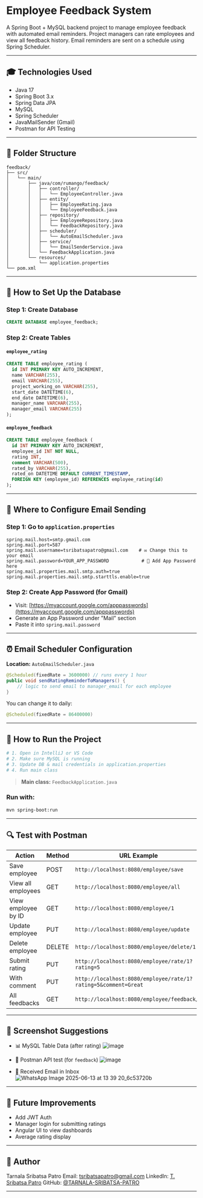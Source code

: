 # Employee Feedback System

A Spring Boot + MySQL backend project to manage employee feedback with automated email reminders. Project managers can rate employees and view all feedback history. Email reminders are sent on a schedule using Spring Scheduler.

---

## 🎓 Technologies Used

* Java 17
* Spring Boot 3.x
* Spring Data JPA
* MySQL
* Spring Scheduler
* JavaMailSender (Gmail)
* Postman for API Testing

---

## 📂 Folder Structure

```
feedback/
├── src/
│   └── main/
│       ├── java/com/rumango/feedback/
│       │   ├── controller/
│       │   │   └── EmployeeController.java
│       │   ├── entity/
│       │   │   ├── EmployeeRating.java
│       │   │   └── EmployeeFeedback.java
│       │   ├── repository/
│       │   │   ├── EmployeeRepository.java
│       │   │   └── FeedbackRepository.java
│       │   ├── scheduler/
│       │   │   └── AutoEmailScheduler.java
│       │   ├── service/
│       │   │   └── EmailSenderService.java
│       │   └── FeedbackApplication.java
│       └── resources/
│           └── application.properties
└── pom.xml
```

---

## 🔧 How to Set Up the Database

### Step 1: Create Database

```sql
CREATE DATABASE employee_feedback;
```

### Step 2: Create Tables

#### `employee_rating`

```sql
CREATE TABLE employee_rating (
  id INT PRIMARY KEY AUTO_INCREMENT,
  name VARCHAR(255),
  email VARCHAR(255),
  project_working_on VARCHAR(255),
  start_date DATETIME(6),
  end_date DATETIME(6),
  manager_name VARCHAR(255),
  manager_email VARCHAR(255)
);
```

#### `employee_feedback`

```sql
CREATE TABLE employee_feedback (
  id INT PRIMARY KEY AUTO_INCREMENT,
  employee_id INT NOT NULL,
  rating INT,
  comment VARCHAR(500),
  rated_by VARCHAR(255),
  rated_on DATETIME DEFAULT CURRENT_TIMESTAMP,
  FOREIGN KEY (employee_id) REFERENCES employee_rating(id)
);
```

---

## 🚫 Where to Configure Email Sending

### Step 1: Go to `application.properties`

```properties
spring.mail.host=smtp.gmail.com
spring.mail.port=587
spring.mail.username=tsribatsapatro@gmail.com    # ✉️ Change this to your email
spring.mail.password=YOUR_APP_PASSWORD            # 🔐 Add App Password here
spring.mail.properties.mail.smtp.auth=true
spring.mail.properties.mail.smtp.starttls.enable=true
```

### Step 2: Create App Password (for Gmail)

* Visit: [https://myaccount.google.com/apppasswords](https://myaccount.google.com/apppasswords)
* Generate an App Password under "Mail" section
* Paste it into `spring.mail.password`

---

## ⏰ Email Scheduler Configuration

**Location:** `AutoEmailScheduler.java`

```java
@Scheduled(fixedRate = 3600000) // runs every 1 hour
public void sendRatingReminderToManagers() {
    // logic to send email to manager_email for each employee
}
```

You can change it to daily:

```java
@Scheduled(fixedRate = 86400000)
```

---

## 🚀 How to Run the Project

```bash
# 1. Open in IntelliJ or VS Code
# 2. Make sure MySQL is running
# 3. Update DB & mail credentials in application.properties
# 4. Run main class
```

> **Main class:** `FeedbackApplication.java`

### Run with:

```bash
mvn spring-boot:run
```

---

## 🔍 Test with Postman

| Action              | Method | URL Example                                                    |
| ------------------- | ------ | -------------------------------------------------------------- |
| Save employee       | POST   | `http://localhost:8080/employee/save`                          |
| View all employees  | GET    | `http://localhost:8080/employee/all`                           |
| View employee by ID | GET    | `http://localhost:8080/employee/1`                             |
| Update employee     | PUT    | `http://localhost:8080/employee/update`                        |
| Delete employee     | DELETE | `http://localhost:8080/employee/delete/1`                      |
| Submit rating       | PUT    | `http://localhost:8080/employee/rate/1?rating=5`               |
| With comment        | PUT    | `http://localhost:8080/employee/rate/1?rating=5&comment=Great` |
| All feedbacks       | GET    | `http://localhost:8080/employee/feedback/1`                    |

---

## 📃 Screenshot Suggestions

* 📊 MySQL Table Data (after rating)
![image](https://github.com/user-attachments/assets/e5ae57c4-1131-4d2a-80fb-27c9b7f50e39)

* 🚌 Postman API test (for `feedback`)
![image](https://github.com/user-attachments/assets/42a2b5e3-feac-415d-a3f1-8bf5c8147b67)

* 📧 Received Email in Inbox
![WhatsApp Image 2025-06-13 at 13 39 20_6c53720b](https://github.com/user-attachments/assets/ae46f809-5197-466a-821c-5ccbf6d3befb)

---

## 🚀 Future Improvements

* Add JWT Auth
* Manager login for submitting ratings
* Angular UI to view dashboards
* Average rating display

---

## 💼 Author

Tarnala Sribatsa Patro
Email: [tsribatsapatro@gmail.com](mailto:tsribatsapatro@gmail.com)
LinkedIn: [T. Sribatsa Patro](https://www.linkedin.com/in/t-sribatsa-patro/)
GitHub: [@TARNALA-SRIBATSA-PATRO](https://github.com/TARNALA-SRIBATSA-PATRO)

---

